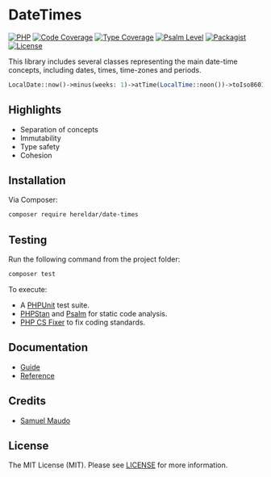 DateTimes
=========

[![PHP][php-badge]][php-url]
[![Code Coverage][codecov-badge]][codecov-url]
[![Type Coverage][shepherd-coverage-badge]][shepherd-url]
[![Psalm Level][shepherd-level-badge]][shepherd-url]
[![Packagist][packagist-version-badge]][packagist-url]
[![License][license-badge]][license-url]

[php-badge]: https://img.shields.io/badge/php-8.1%20to%208.2-777bb3.svg
[php-url]: https://coveralls.io/github/hereldar/php-date-times
[codecov-badge]: https://img.shields.io/codecov/c/github/hereldar/php-date-times
[codecov-url]: https://app.codecov.io/gh/hereldar/php-date-times
[coveralls-badge]: https://img.shields.io/coverallsCoverage/github/hereldar/php-date-times
[coveralls-url]: https://coveralls.io/github/hereldar/php-date-times
[shepherd-coverage-badge]: https://shepherd.dev/github/hereldar/php-date-times/coverage.svg
[shepherd-level-badge]: https://shepherd.dev/github/hereldar/php-date-times/level.svg
[shepherd-url]: https://shepherd.dev/github/hereldar/php-date-times
[packagist-version-badge]: https://img.shields.io/packagist/v/hereldar/date-times.svg
[packagist-downloads-badge]: https://img.shields.io/packagist/dt/hereldar/date-times.svg
[packagist-url]: https://packagist.org/packages/hereldar/date-times
[license-badge]: https://img.shields.io/badge/license-MIT-brightgreen.svg
[license-url]: LICENSE

This library includes several classes representing the main date-time
concepts, including dates, times, time-zones and periods.

```php
LocalDate::now()->minus(weeks: 1)->atTime(LocalTime::noon())->toIso8601();
```

Highlights
----------

- Separation of concepts
- Immutability
- Type safety
- Cohesion

Installation
------------

Via Composer:

```bash
composer require hereldar/date-times
```

Testing
-------

Run the following command from the project folder:

```bash
composer test
```

To execute:

- A [PHPUnit](https://phpunit.de) test suite.
- [PHPStan](https://phpstan.org/) and [Psalm](https://psalm.dev/) for
  static code analysis.
- [PHP CS Fixer](https://github.com/PHP-CS-Fixer/PHP-CS-Fixer) to fix
  coding standards.

Documentation
-------------

- [Guide](https://hereldar.github.io/php-date-times/)
- [Reference](https://hereldar.github.io/php-date-times/reference/)

Credits
-------

- [Samuel Maudo](https://github.com/samuelmaudo)

License
-------

The MIT License (MIT). Please see [LICENSE](LICENSE) for more information.
